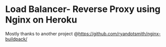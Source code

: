 
# Load Balancer- Reverse Proxy using Nginx on Heroku

Mostly thanks to another project @https://github.com/ryandotsmith/nginx-buildpack/